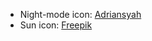 - Night-mode icon: [Adriansyah](https://www.flaticon.com/authors/adriansyah)
- Sun icon: [Freepik](https://www.freepik.com/)
